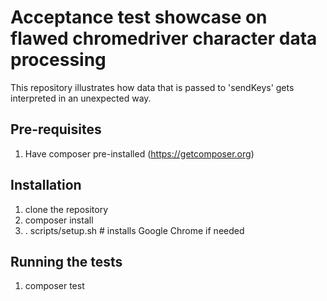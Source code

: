 # Acceptance test showcase on flawed chromedriver character data processing

This repository illustrates how data that is passed to 'sendKeys' gets interpreted in an unexpected way.

## Pre-requisites

1. Have composer pre-installed (https://getcomposer.org)

## Installation

1. clone the repository
2. composer install
3. . scripts/setup.sh # installs Google Chrome if needed

## Running the tests

1. composer test
